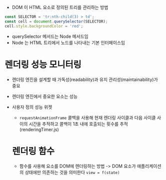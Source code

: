- DOM 이 HTML 요소로 정의된 트리를 관리하는 방법

```ts
const SELECTOR = 'tr:nth-child(3) > td';
const cell = document.querySelector(SELECTOR);
cell.style.backgroundColor = 'red';
```

- querySelector 메서드는 Node 메서드임
- Node 는 HTML 트리에서 노드를 나타내는 기본 인터페이스임

# 렌더링 성능 모니터링

- 렌더링 엔진을 설계할 때 가독성(readability)과 유지 관리성(maintainability)가 중요
- 렌더링 엔진에서 중요한 요소는 성능
- 사용자 정의 성능 위젯

  - `requestAnimationFrame` 콜백을 사용해 현재 렌더링 사이클과 다음 사이클 사이의 시간을 추적하고 콜백이 1초 내에 호출되는 횟수를 추적 (renderingTimer.js)

  # 렌더링 함수

  - 함수를 사용해 요소를 DOM에 렌더링하는 방법 -> DOM 요소가 애플리케이션의 상태에만 의존하는 것을 의미한다
    `view = f(state)`
